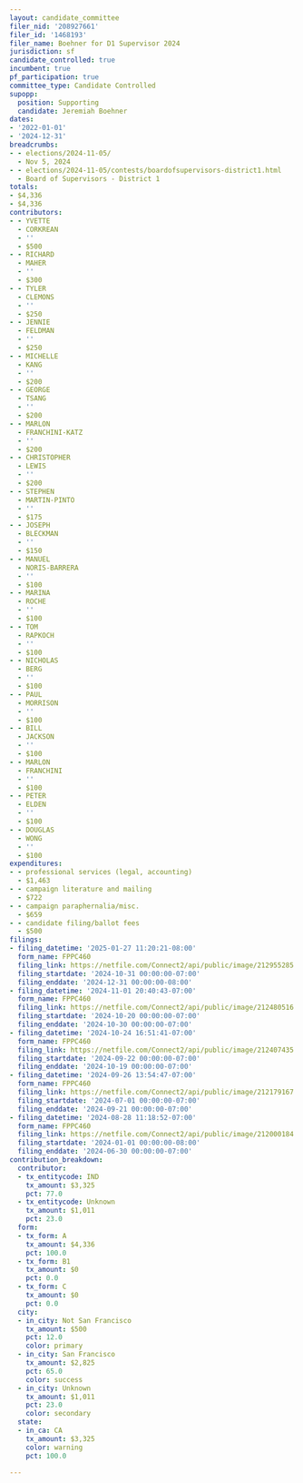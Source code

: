 ```yaml
---
layout: candidate_committee
filer_nid: '208927661'
filer_id: '1468193'
filer_name: Boehner for D1 Supervisor 2024
jurisdiction: sf
candidate_controlled: true
incumbent: true
pf_participation: true
committee_type: Candidate Controlled
supopp:
  position: Supporting
  candidate: Jeremiah Boehner
dates:
- '2022-01-01'
- '2024-12-31'
breadcrumbs:
- - elections/2024-11-05/
  - Nov 5, 2024
- - elections/2024-11-05/contests/boardofsupervisors-district1.html
  - Board of Supervisors - District 1
totals:
- $4,336
- $4,336
contributors:
- - YVETTE
  - CORKREAN
  - ''
  - $500
- - RICHARD
  - MAHER
  - ''
  - $300
- - TYLER
  - CLEMONS
  - ''
  - $250
- - JENNIE
  - FELDMAN
  - ''
  - $250
- - MICHELLE
  - KANG
  - ''
  - $200
- - GEORGE
  - TSANG
  - ''
  - $200
- - MARLON
  - FRANCHINI-KATZ
  - ''
  - $200
- - CHRISTOPHER
  - LEWIS
  - ''
  - $200
- - STEPHEN
  - MARTIN-PINTO
  - ''
  - $175
- - JOSEPH
  - BLECKMAN
  - ''
  - $150
- - MANUEL
  - NORIS-BARRERA
  - ''
  - $100
- - MARINA
  - ROCHE
  - ''
  - $100
- - TOM
  - RAPKOCH
  - ''
  - $100
- - NICHOLAS
  - BERG
  - ''
  - $100
- - PAUL
  - MORRISON
  - ''
  - $100
- - BILL
  - JACKSON
  - ''
  - $100
- - MARLON
  - FRANCHINI
  - ''
  - $100
- - PETER
  - ELDEN
  - ''
  - $100
- - DOUGLAS
  - WONG
  - ''
  - $100
expenditures:
- - professional services (legal, accounting)
  - $1,463
- - campaign literature and mailing
  - $722
- - campaign paraphernalia/misc.
  - $659
- - candidate filing/ballot fees
  - $500
filings:
- filing_datetime: '2025-01-27 11:20:21-08:00'
  form_name: FPPC460
  filing_link: https://netfile.com/Connect2/api/public/image/212955285
  filing_startdate: '2024-10-31 00:00:00-07:00'
  filing_enddate: '2024-12-31 00:00:00-08:00'
- filing_datetime: '2024-11-01 20:40:43-07:00'
  form_name: FPPC460
  filing_link: https://netfile.com/Connect2/api/public/image/212480516
  filing_startdate: '2024-10-20 00:00:00-07:00'
  filing_enddate: '2024-10-30 00:00:00-07:00'
- filing_datetime: '2024-10-24 16:51:41-07:00'
  form_name: FPPC460
  filing_link: https://netfile.com/Connect2/api/public/image/212407435
  filing_startdate: '2024-09-22 00:00:00-07:00'
  filing_enddate: '2024-10-19 00:00:00-07:00'
- filing_datetime: '2024-09-26 13:54:47-07:00'
  form_name: FPPC460
  filing_link: https://netfile.com/Connect2/api/public/image/212179167
  filing_startdate: '2024-07-01 00:00:00-07:00'
  filing_enddate: '2024-09-21 00:00:00-07:00'
- filing_datetime: '2024-08-28 11:18:52-07:00'
  form_name: FPPC460
  filing_link: https://netfile.com/Connect2/api/public/image/212000184
  filing_startdate: '2024-01-01 00:00:00-08:00'
  filing_enddate: '2024-06-30 00:00:00-07:00'
contribution_breakdown:
  contributor:
  - tx_entitycode: IND
    tx_amount: $3,325
    pct: 77.0
  - tx_entitycode: Unknown
    tx_amount: $1,011
    pct: 23.0
  form:
  - tx_form: A
    tx_amount: $4,336
    pct: 100.0
  - tx_form: B1
    tx_amount: $0
    pct: 0.0
  - tx_form: C
    tx_amount: $0
    pct: 0.0
  city:
  - in_city: Not San Francisco
    tx_amount: $500
    pct: 12.0
    color: primary
  - in_city: San Francisco
    tx_amount: $2,825
    pct: 65.0
    color: success
  - in_city: Unknown
    tx_amount: $1,011
    pct: 23.0
    color: secondary
  state:
  - in_ca: CA
    tx_amount: $3,325
    color: warning
    pct: 100.0

---
```

